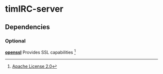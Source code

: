 # timIRC-server

## Dependencies
### Optional

[**openssl**](https://www.openssl.org/) Provides SSL capabilities [^1]

[^1]: [Apache License 2.0](deplicenses/adobe/LICENSE.txt)
